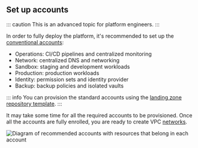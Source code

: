 ## Set up accounts

::: caution
This is an advanced topic for platform engineers.
:::

In order to fully deploy the platform, it's recommended to set up the [conventional
accounts](#account-conventions):

- Operations: CI/CD pipelines and centralized monitoring
- Network: centralized DNS and networking
- Sandbox: staging and development workloads
- Production: production workloads
- Identity: permission sets and identity provider
- Backup: backup policies and isolated vaults

::: info
You can provision the standard accounts using the [landing zone
repository template](https://github.com/thoughtbot/aws-landing-zone-template).
:::

It may take some time for all the required accounts to be provisioned.
Once all the accounts are fully enrolled, you are ready to create VPC
[networks](#provision-networks).

![Diagram of recommended accounts with resources that belong in each account](./images/accounts--1-.png)
